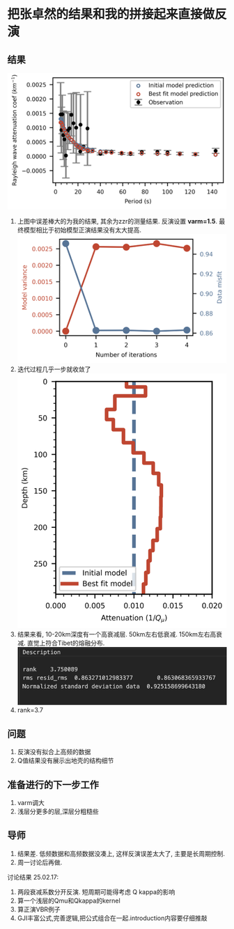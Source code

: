 # 把张卓然的结果和我的拼接起来直接做反演

## 结果
![数据拟合](./Pic/250214-1.png)

1. 上图中误差棒大的为我的结果, 其余为zzr的测量结果. 反演设置 **varm=1.5**. 最终模型相比于初始模型正演结果没有太大提高.
![数据拟合](./Pic/250214-2.png)
2. 迭代过程几乎一步就收敛了
![数据拟合](./Pic/250214-3.png)
3. 结果来看, 10-20km深度有一个高衰减层. 50km左右低衰减. 150km左右高衰减. 直觉上符合Tibet的熔融分布.
![数据拟合](./Pic/250214-4.png)
4. rank=3.7

## 问题
1. 反演没有拟合上高频的数据
2. Q值结果没有展示出地壳的结构细节

## 准备进行的下一步工作
1. varm调大
2. 浅层分更多的层,深层分粗糙些 

## 导师
1. 结果差. 低频数据和高频数据没凑上, 这样反演误差太大了, 主要是长周期控制.
2. 周一讨论后再做. 

讨论结果 25.02.17:
   1. 两段衰减系数分开反演. 短周期可能得考虑 Q kappa的影响
   2. 算一个浅层的Qmu和Qkappa的kernel
   3. 算正演VBR例子
   4. GJI丰富公式,完善逻辑,把公式组合在一起.introduction内容要仔细推敲